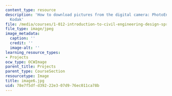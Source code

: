 ```yaml
---
content_type: resource
description: 'How to download pictures from the digital camera: PhotoEnhancer for
  Kodak'
file: /media/courses/1-012-introduction-to-civil-engineering-design-spring-2002/78e7f5dfd39222e307d976ec011ca78b_image6.jpg
file_type: image/jpeg
image_metadata:
  caption: ''
  credit: ''
  image-alt: ''
learning_resource_types:
- Projects
ocw_type: OCWImage
parent_title: Projects
parent_type: CourseSection
resourcetype: Image
title: image6.jpg
uid: 78e7f5df-d392-22e3-07d9-76ec011ca78b
---
```

